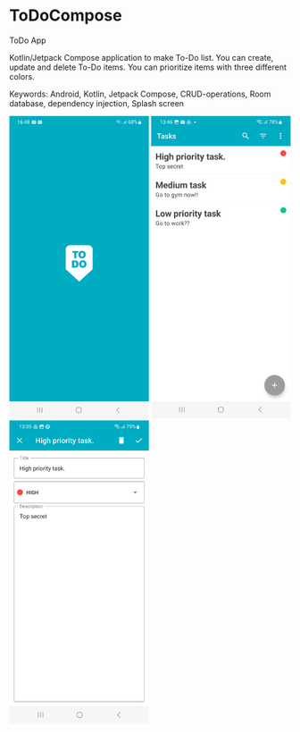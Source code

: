 # ToDoCompose

ToDo App

Kotlin/Jetpack Compose application to make To-Do list. You can create, update and delete To-Do items. You can prioritize items with three different colors.

Keywords: Android, Kotlin, Jetpack Compose, CRUD-operations, Room database, dependency injection, Splash screen

<p float="left">
  <img src="images/Screenshot_To-Do_Compose3.jpg" width="250">
  <img src="images/Screenshot_To-Do Compose1.jpg" width="250">
  <img src="images/Screenshot_To-Do Compose2.jpg" width="250">
</p>



